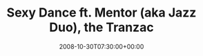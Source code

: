 ---
templateKey: event
guid: 089490f5-6eab-11ea-99c5-002590d1d1b0
date: 2008-10-30T07:30:00+00:00
eventTime: '7:30'
title: Sexy Dance ft. Mentor (aka Jazz Duo), the Tranzac
artist: Sexy Dance ft. Mentor (aka Jazz Duo)
city: Toronto
venue: the Tranzac
group: Tim Shia
guests: Evan Shaw, Marcel Aucoin
---